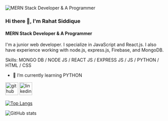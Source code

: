 ![MERN Stack Developer & A Programmer](https://media-exp1.licdn.com/dms/image/C4E16AQFxAPrFIXcf7g/profile-displaybackgroundimage-shrink_200_800/0/1636593023323?e=1642032000&v=beta&t=L8NOoZ_uqfLyh9M2sIA33Zje9Y7BR6qyKtF9snlxNO8)

### Hi there 👋, I'm Rahat Siddique
#### MERN Stack Developer & A Programmer

I'm a junior web developer.  I specialize in JavaScript and React.js. I also have experience working with node.js, express.js, Firebase, and MongoDB.

Skills: MONGO DB / NODE JS / REACT JS / EXPRESS JS / JS / PYTHON / HTML / CSS

- 🌱 I’m currently learning PYTHON 


[<img src='https://cdn.jsdelivr.net/npm/simple-icons@3.0.1/icons/github.svg' alt='github' height='40'>](https://github.com/MD-Rahat-Siddique)  [<img src='https://cdn.jsdelivr.net/npm/simple-icons@3.0.1/icons/linkedin.svg' alt='linkedin' height='40'>](https://www.linkedin.com/in/rahatsiddique/)  

[![Top Langs](https://github-readme-stats.vercel.app/api/top-langs/?username=MD-Rahat-Siddique)](https://github.com/anuraghazra/github-readme-stats)

![GitHub stats](https://github-readme-stats.vercel.app/api?username=MD-Rahat-Siddique&show_icons=true)  


